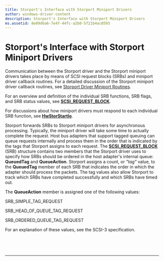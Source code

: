 ```yaml
---
title: Storport's Interface with Storport Miniport Drivers
author: windows-driver-content
description: Storport's Interface with Storport Miniport Drivers
ms.assetid: 8e09d6a6-7e4f-44fc-a2b0-5f21b4ac0593
---
```


# Storport's Interface with Storport Miniport Drivers


Communication between the Storport driver and the Storport miniport drivers takes place by means of SCSI request blocks (SRBs) and miniport driver callback routines. For a detailed discussion of the Storport miniport driver callback routines, see [Storport Driver Miniport Routines](https://msdn.microsoft.com/library/windows/hardware/ff567543).

For an overview and definition of the individual SRB functions, SRB flags, and SRB status values, see [**SCSI\_REQUEST\_BLOCK**](https://msdn.microsoft.com/library/windows/hardware/ff565393).

For discussions about how miniport drivers must respond to each individual SRB function, see [**HwStorStartIo**](https://msdn.microsoft.com/library/windows/hardware/ff557423).

Storport forwards SRBs to Storport miniport drivers for asynchronous processing. Typically, the miniport driver will take some time to actually complete the request. Host bus adapters that support tagged queuing can queue requests internally and process them in the order that is indicated by the tags that Storport assigns to each request. The [**SCSI\_REQUEST\_BLOCK**](https://msdn.microsoft.com/library/windows/hardware/ff565393) (SRB) structure contains two members that the Storport driver uses to specify how SRBs should be ordered in the host adapter's internal queue: **QueuedTag** and **QueueAction**. Storport assigns a count, or *"tag"* value, to the **QueuedTag** member of each SRB that indicates the order in which the adapter should process the packets. The tag values also allow Storport to track which SRBs have completed successfully and which SRBs have timed out.

The **QueueAction** member is assigned one of the following values:

SRB\_SIMPLE\_TAG\_REQUEST

SRB\_HEAD\_OF\_QUEUE\_TAG\_REQUEST

SRB\_ORDERED\_QUEUE\_TAG\_REQUEST

For an explanation of these values, see the SCSI-3 specification.

 

 


--------------------


